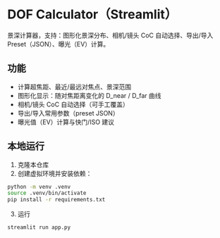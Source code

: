 # DOF Calculator（Streamlit）  
景深计算器，支持：图形化景深分布、相机/镜头 CoC 自动选择、导出/导入 Preset（JSON）、曝光（EV）计算。  

## 功能
- 计算超焦距、最近/最远对焦点、景深范围
- 图形化显示：随对焦距离变化的 D_near / D_far 曲线
- 相机/镜头 CoC 自动选择（可手工覆盖）
- 导出/导入常用参数（preset JSON）
- 曝光值（EV）计算与快门/ISO 建议

## 本地运行
1. 克隆本仓库
2. 创建虚拟环境并安装依赖：
```bash
python -m venv .venv
source .venv/bin/activate   
pip install -r requirements.txt
```
3. 运行
```shell
streamlit run app.py
```

